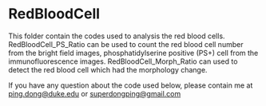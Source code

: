 # RedBloodCell

This folder contain the codes used to analysis the red blood cells.
RedBloodCell_PS_Ratio can be used to count the red blood cell number from the bright field images, phosphatidylserine positive (PS+) cell from the immunofluorescence images.
RedBloodCell_Morph_Ratio can used to detect the red blood cell which had the morphology change.

If you have any question about the code used below, please contain me at ping.dong@duke.edu or superdongping@gmail.com



